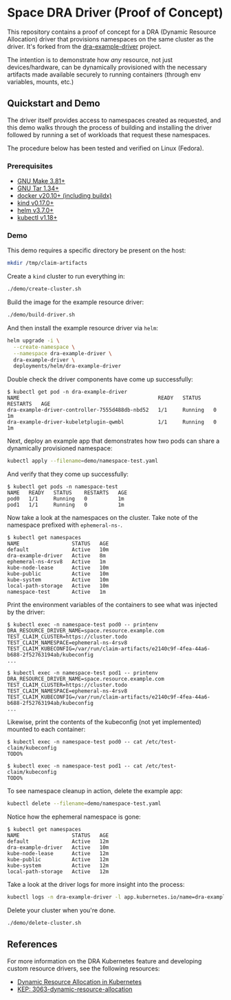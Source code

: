 # Space DRA Driver (Proof of Concept)

This repository contains a proof of concept for a DRA (Dynamic Resource Allocation) driver that provisions namespaces on the same cluster as the driver.
It's forked from the [dra-example-driver](https://github.com/kubernetes-sigs/dra-example-driver) project.

The intention is to demonstrate how *any* resource, not just devices/hardware, can be dynamically provisioned
with the necessary artifacts made available securely to running containers (through env variables, mounts, etc.)

## Quickstart and Demo

The driver itself provides access to namespaces created as requested, and this demo
walks through the process of building and installing the driver followed by
running a set of workloads that request these namespaces.

The procedure below has been tested and verified on Linux (Fedora).

### Prerequisites

* [GNU Make 3.81+](https://www.gnu.org/software/make/)
* [GNU Tar 1.34+](https://www.gnu.org/software/tar/)
* [docker v20.10+ (including buildx)](https://docs.docker.com/engine/install/)
* [kind v0.17.0+](https://kind.sigs.k8s.io/docs/user/quick-start/)
* [helm v3.7.0+](https://helm.sh/docs/intro/install/)
* [kubectl v1.18+](https://kubernetes.io/docs/reference/kubectl/)

### Demo

This demo requires a specific directory be present on the host:
```bash
mkdir /tmp/claim-artifacts
```

Create a `kind` cluster to run everything in:
```bash
./demo/create-cluster.sh
```

Build the image for the example resource driver:
```bash
./demo/build-driver.sh
```

And then install the example resource driver via `helm`:
```bash
helm upgrade -i \
  --create-namespace \
  --namespace dra-example-driver \
  dra-example-driver \
  deployments/helm/dra-example-driver
```

Double check the driver components have come up successfully:
```console
$ kubectl get pod -n dra-example-driver
NAME                                             READY   STATUS    RESTARTS   AGE
dra-example-driver-controller-7555d488db-nbd52   1/1     Running   0          1m
dra-example-driver-kubeletplugin-qwmbl           1/1     Running   0          1m
```


Next, deploy an example app that demonstrates how two pods can share a dynamically provisioned namespace:
```bash
kubectl apply --filename=demo/namespace-test.yaml
```

And verify that they come up successfully:
```console
$ kubectl get pods -n namespace-test
NAME   READY   STATUS    RESTARTS   AGE
pod0   1/1     Running   0          1m
pod1   1/1     Running   0          1m
```

Now take a look at the namespaces on the cluster. Take note of the namespace prefixed with `ephemeral-ns-`.
```console
$ kubectl get namespaces
NAME                 STATUS   AGE
default              Active   10m
dra-example-driver   Active   8m
ephemeral-ns-4rsv8   Active   1m
kube-node-lease      Active   10m
kube-public          Active   10m
kube-system          Active   10m
local-path-storage   Active   10m
namespace-test       Active   1m
```

Print the environment variables of the containers to see what was injected by the driver:
```console
$ kubectl exec -n namespace-test pod0 -- printenv
DRA_RESOURCE_DRIVER_NAME=space.resource.example.com
TEST_CLAIM_CLUSTER=https://cluster.todo
TEST_CLAIM_NAMESPACE=ephemeral-ns-4rsv8
TEST_CLAIM_KUBECONFIG=/var/run/claim-artifacts/e2140c9f-4fea-44a6-b688-2f52763194ab/kubeconfig
...

$ kubectl exec -n namespace-test pod1 -- printenv
DRA_RESOURCE_DRIVER_NAME=space.resource.example.com
TEST_CLAIM_CLUSTER=https://cluster.todo
TEST_CLAIM_NAMESPACE=ephemeral-ns-4rsv8
TEST_CLAIM_KUBECONFIG=/var/run/claim-artifacts/e2140c9f-4fea-44a6-b688-2f52763194ab/kubeconfig
...
```

Likewise, print the contents of the kubeconfig (not yet implemented) mounted to each container:
```console
$ kubectl exec -n namespace-test pod0 -- cat /etc/test-claim/kubeconfig        
TODO%

$ kubectl exec -n namespace-test pod1 -- cat /etc/test-claim/kubeconfig        
TODO%
```

To see namespace cleanup in action, delete the example app:
```bash
kubectl delete --filename=demo/namespace-test.yaml
```

Notice how the ephemeral namespace is gone:
```console
$ kubectl get namespaces
NAME                 STATUS   AGE
default              Active   12m
dra-example-driver   Active   10m
kube-node-lease      Active   12m
kube-public          Active   12m
kube-system          Active   12m
local-path-storage   Active   12m
```

Take a look at the driver logs for more insight into the process:
```bash
kubectl logs -n dra-example-driver -l app.kubernetes.io/name=dra-example-driver
```

Delete your cluster when you're done.
```bash
./demo/delete-cluster.sh
```

## References

For more information on the DRA Kubernetes feature and developing custom resource drivers, see the following resources:

* [Dynamic Resource Allocation in Kubernetes](https://kubernetes.io/docs/concepts/scheduling-eviction/dynamic-resource-allocation/)
* [KEP: 3063-dynamic-resource-allocation](https://github.com/kubernetes/enhancements/tree/master/keps/sig-node/3063-dynamic-resource-allocation)
